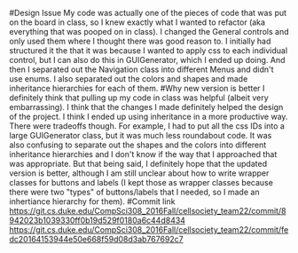 #Design Issue
My code was actually one of the pieces of code that was put on the board in class, so I knew exactly what I wanted to refactor (aka everything that was pooped on in class). I changed the General controls and only used them where I thought there was good reason to. I initially had structured it the that it was because I wanted to apply css to each individual control, but I can also do this in GUIGenerator, which I ended up doing. And then I separated out the Navigation class into different Menus and didn't use enums. I also separated out the colors and shapes and made inheritance hierarchies for each of them.
#Why new version is better
I definitely think that pulling up my code in class was helpful (albeit very embarrassing). I think that the changes I made definitely helped the design of the project. I think I ended up using inheritance in a more productive way. There were tradeoffs though. For example, I had to put all the css IDs into a large GUIGenerator class, but it was much less roundabout code. It was also confusing to separate out the shapes and the colors into different inheritance hierarchies and I don't know if the way that I approached that was appropriate. But that being said, I definitely hope that the updated version is better, although I am still unclear about how to write wrapper classes for buttons and labels (I kept those as wrapper classes because there were two "types" of buttons/labels that I needed, so I made an inhertiance hierarchy for them).
#Commit link
https://git.cs.duke.edu/CompSci308_2016Fall/cellsociety_team22/commit/8942023b1039330ff0b19d529f0180a6c44d8434
https://git.cs.duke.edu/CompSci308_2016Fall/cellsociety_team22/commit/fedc20164153944e50e668f59d08d3ab767692c7